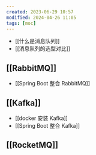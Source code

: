 ```yaml
---
created: 2023-06-29 10:57
modified: 2024-04-26 11:05
tags: [moc]
---
```


- [[什么是消息队列]]
- [[消息队列的选型对比]]

## [[RabbitMQ]]

- [[Spring Boot 整合 RabbitMQ]]

## [[Kafka]]

- [[docker 安装 Kafka]]
- [[Spring Boot 整合 Kafka]]

## [[RocketMQ]]
